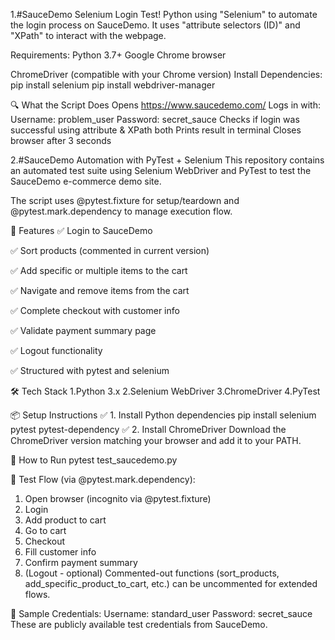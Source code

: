 1.#SauceDemo Selenium Login Test!
Python using "Selenium" to automate the login process on SauceDemo. It uses "attribute selectors (ID)" and "XPath" to interact with the webpage.

Requirements:
Python 3.7+
Google Chrome browser

ChromeDriver (compatible with your Chrome version)
Install Dependencies:
pip install selenium
pip install webdriver-manager

🔍 What the Script Does Opens https://www.saucedemo.com/ Logs in with: Username: problem_user Password: secret_sauce Checks if login was successful using attribute & XPath both Prints result in terminal Closes browser after 3 seconds




2.#SauceDemo Automation with PyTest + Selenium
This repository contains an automated test suite using Selenium WebDriver and PyTest to test the SauceDemo e-commerce demo site.

The script uses @pytest.fixture for setup/teardown and @pytest.mark.dependency to manage execution flow.

📌 Features
✅ Login to SauceDemo

✅ Sort products (commented in current version)

✅ Add specific or multiple items to the cart

✅ Navigate and remove items from the cart

✅ Complete checkout with customer info

✅ Validate payment summary page

✅ Logout functionality

✅ Structured with pytest and selenium

🛠️ Tech Stack
1.Python 3.x
2.Selenium WebDriver
3.ChromeDriver
4.PyTest

📦 Setup Instructions
✅ 1. Install Python dependencies
pip install selenium pytest pytest-dependency
✅ 2. Install ChromeDriver
Download the ChromeDriver version matching your browser and add it to your PATH.

🚀 How to Run
pytest test_saucedemo.py

🔄 Test Flow (via @pytest.mark.dependency):
1. Open browser (incognito via @pytest.fixture)
2. Login
3. Add product to cart
4. Go to cart
5. Checkout
6. Fill customer info
7. Confirm payment summary
8. (Logout - optional)
Commented-out functions (sort_products, add_specific_product_to_cart, etc.) can be uncommented for extended flows.

🧪 Sample Credentials:
Username: standard_user
Password: secret_sauce
These are publicly available test credentials from SauceDemo.
